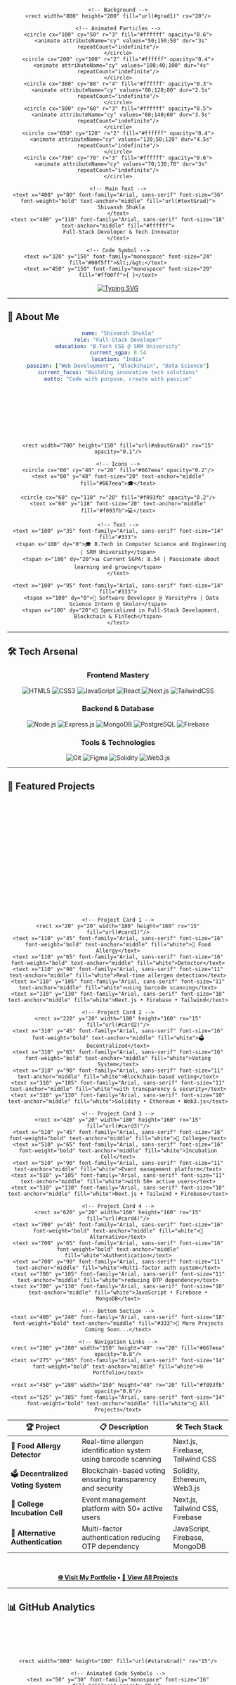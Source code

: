 <div align="center">
  
  <!-- Custom Header with SVG Animation -->
  <svg width="800" height="200" viewBox="0 0 800 200" xmlns="http://www.w3.org/2000/svg">
    <defs>
      <linearGradient id="grad1" x1="0%" y1="0%" x2="100%" y2="100%">
        <stop offset="0%" style="stop-color:#667eea;stop-opacity:1" />
        <stop offset="100%" style="stop-color:#764ba2;stop-opacity:1" />
      </linearGradient>
      <linearGradient id="textGrad" x1="0%" y1="0%" x2="100%" y2="0%">
        <stop offset="0%" style="stop-color:#00f5ff;stop-opacity:1" />
        <stop offset="50%" style="stop-color:#ff00ff;stop-opacity:1" />
        <stop offset="100%" style="stop-color:#ffff00;stop-opacity:1" />
      </linearGradient>
    </defs>
    
    <!-- Background -->
    <rect width="800" height="200" fill="url(#grad1)" rx="20"/>
    
    <!-- Animated Particles -->
    <circle cx="100" cy="50" r="3" fill="#ffffff" opacity="0.6">
      <animate attributeName="cy" values="50;150;50" dur="3s" repeatCount="indefinite"/>
    </circle>
    <circle cx="200" cy="100" r="2" fill="#ffffff" opacity="0.4">
      <animate attributeName="cy" values="100;40;100" dur="4s" repeatCount="indefinite"/>
    </circle>
    <circle cx="300" cy="80" r="4" fill="#ffffff" opacity="0.3">
      <animate attributeName="cy" values="80;120;80" dur="2.5s" repeatCount="indefinite"/>
    </circle>
    <circle cx="500" cy="60" r="3" fill="#ffffff" opacity="0.5">
      <animate attributeName="cy" values="60;140;60" dur="3.5s" repeatCount="indefinite"/>
    </circle>
    <circle cx="650" cy="120" r="2" fill="#ffffff" opacity="0.4">
      <animate attributeName="cy" values="120;50;120" dur="4.5s" repeatCount="indefinite"/>
    </circle>
    <circle cx="750" cy="70" r="3" fill="#ffffff" opacity="0.6">
      <animate attributeName="cy" values="70;130;70" dur="3s" repeatCount="indefinite"/>
    </circle>
    
    <!-- Main Text -->
    <text x="400" y="80" font-family="Arial, sans-serif" font-size="36" font-weight="bold" text-anchor="middle" fill="url(#textGrad)">
      Shivansh Shukla
    </text>
    <text x="400" y="110" font-family="Arial, sans-serif" font-size="18" text-anchor="middle" fill="#ffffff">
      Full-Stack Developer & Tech Innovator
    </text>
    
    <!-- Code Symbol -->
    <text x="320" y="150" font-family="monospace" font-size="24" fill="#00f5ff">&lt;/&gt;</text>
    <text x="450" y="150" font-family="monospace" font-size="20" fill="#ff00ff">{ }</text>
    
  </svg>
  
  [![Typing SVG](https://readme-typing-svg.demolab.com?font=JetBrains+Mono&size=20&duration=3000&pause=1000&color=667EEA&center=true&vCenter=true&multiline=true&width=600&height=80&lines=🚀+Building+Tomorrow's+Solutions+Today;💡+Code+%7C+Create+%7C+Innovate;🌟+Passionate+Full-Stack+Developer)](https://git.io/typing-svg)
  
</div>

---

## 🎯 **About Me**

<div align="center">
  
  ```yaml
  name: "Shivansh Shukla"
  role: "Full-Stack Developer"
  education: "B.Tech CSE @ SRM University"
  current_sgpa: 8.54
  location: "India"
  passion: ["Web Development", "Blockchain", "Data Science"]
  current_focus: "Building innovative tech solutions"
  motto: "Code with purpose, create with passion"
  ```
  
</div>

<div align="center">
  
  <!-- Custom About Section with SVG -->
  <svg width="700" height="150" viewBox="0 0 700 150" xmlns="http://www.w3.org/2000/svg">
    <defs>
      <linearGradient id="aboutGrad" x1="0%" y1="0%" x2="100%" y2="100%">
        <stop offset="0%" style="stop-color:#4facfe;stop-opacity:1" />
        <stop offset="100%" style="stop-color:#00f2fe;stop-opacity:1" />
      </linearGradient>
    </defs>
    
    <rect width="700" height="150" fill="url(#aboutGrad)" rx="15" opacity="0.1"/>
    
    <!-- Icons -->
    <circle cx="60" cy="40" r="20" fill="#667eea" opacity="0.2"/>
    <text x="60" y="48" font-size="20" text-anchor="middle" fill="#667eea">🎓</text>
    
    <circle cx="60" cy="110" r="20" fill="#f093fb" opacity="0.2"/>
    <text x="60" y="118" font-size="20" text-anchor="middle" fill="#f093fb">💻</text>
    
    <!-- Text -->
    <text x="100" y="35" font-family="Arial, sans-serif" font-size="14" fill="#333">
      <tspan x="100" dy="0">🎓 B.Tech in Computer Science and Engineering | SRM University</tspan>
      <tspan x="100" dy="20">📊 Current SGPA: 8.54 | Passionate about learning and growing</tspan>
    </text>
    
    <text x="100" y="95" font-family="Arial, sans-serif" font-size="14" fill="#333">
      <tspan x="100" dy="0">💼 Software Developer @ VarsityPro | Data Science Intern @ Skolor</tspan>
      <tspan x="100" dy="20">🚀 Specialized in Full-Stack Development, Blockchain & FinTech</tspan>
    </text>
    
  </svg>
  
</div>

---

## 🛠️ **Tech Arsenal**

<div align="center">
  
  ### Frontend Mastery
  ![HTML5](https://img.shields.io/badge/HTML5-E34F26?style=for-the-badge&logo=html5&logoColor=white)
  ![CSS3](https://img.shields.io/badge/CSS3-1572B6?style=for-the-badge&logo=css3&logoColor=white)
  ![JavaScript](https://img.shields.io/badge/JavaScript-F7DF1E?style=for-the-badge&logo=javascript&logoColor=black)
  ![React](https://img.shields.io/badge/React-20232A?style=for-the-badge&logo=react&logoColor=61DAFB)
  ![Next.js](https://img.shields.io/badge/Next.js-000000?style=for-the-badge&logo=nextdotjs&logoColor=white)
  ![TailwindCSS](https://img.shields.io/badge/Tailwind_CSS-38B2AC?style=for-the-badge&logo=tailwind-css&logoColor=white)
  
  ### Backend & Database
  ![Node.js](https://img.shields.io/badge/Node.js-339933?style=for-the-badge&logo=nodedotjs&logoColor=white)
  ![Express.js](https://img.shields.io/badge/Express.js-000000?style=for-the-badge&logo=express&logoColor=white)
  ![MongoDB](https://img.shields.io/badge/MongoDB-4EA94B?style=for-the-badge&logo=mongodb&logoColor=white)
  ![PostgreSQL](https://img.shields.io/badge/PostgreSQL-316192?style=for-the-badge&logo=postgresql&logoColor=white)
  ![Firebase](https://img.shields.io/badge/Firebase-039BE5?style=for-the-badge&logo=Firebase&logoColor=white)
  
  ### Tools & Technologies
  ![Git](https://img.shields.io/badge/Git-F05032?style=for-the-badge&logo=git&logoColor=white)
  ![Figma](https://img.shields.io/badge/Figma-F24E1E?style=for-the-badge&logo=figma&logoColor=white)
  ![Solidity](https://img.shields.io/badge/Solidity-363636?style=for-the-badge&logo=solidity&logoColor=white)
  ![Web3.js](https://img.shields.io/badge/Web3.js-F16822?style=for-the-badge&logo=web3.js&logoColor=white)
  
</div>

---

## 🚀 **Featured Projects**

<div align="center">
  
  <!-- Custom Project Cards with SVG -->
  <svg width="800" height="400" viewBox="0 0 800 400" xmlns="http://www.w3.org/2000/svg">
    <defs>
      <linearGradient id="card1" x1="0%" y1="0%" x2="100%" y2="100%">
        <stop offset="0%" style="stop-color:#667eea;stop-opacity:1" />
        <stop offset="100%" style="stop-color:#764ba2;stop-opacity:1" />
      </linearGradient>
      <linearGradient id="card2" x1="0%" y1="0%" x2="100%" y2="100%">
        <stop offset="0%" style="stop-color:#f093fb;stop-opacity:1" />
        <stop offset="100%" style="stop-color:#f5576c;stop-opacity:1" />
      </linearGradient>
      <linearGradient id="card3" x1="0%" y1="0%" x2="100%" y2="100%">
        <stop offset="0%" style="stop-color:#4facfe;stop-opacity:1" />
        <stop offset="100%" style="stop-color:#00f2fe;stop-opacity:1" />
      </linearGradient>
      <linearGradient id="card4" x1="0%" y1="0%" x2="100%" y2="100%">
        <stop offset="0%" style="stop-color:#43e97b;stop-opacity:1" />
        <stop offset="100%" style="stop-color:#38f9d7;stop-opacity:1" />
      </linearGradient>
    </defs>
    
    <!-- Project Card 1 -->
    <rect x="20" y="20" width="180" height="160" rx="15" fill="url(#card1)"/>
    <text x="110" y="45" font-family="Arial, sans-serif" font-size="16" font-weight="bold" text-anchor="middle" fill="white">🍎 Food Allergy</text>
    <text x="110" y="65" font-family="Arial, sans-serif" font-size="16" font-weight="bold" text-anchor="middle" fill="white">Detector</text>
    <text x="110" y="90" font-family="Arial, sans-serif" font-size="11" text-anchor="middle" fill="white">Real-time allergen detection</text>
    <text x="110" y="105" font-family="Arial, sans-serif" font-size="11" text-anchor="middle" fill="white">using barcode scanning</text>
    <text x="110" y="130" font-family="Arial, sans-serif" font-size="10" text-anchor="middle" fill="white">Next.js • Firebase • Tailwind</text>
    
    <!-- Project Card 2 -->
    <rect x="220" y="20" width="180" height="160" rx="15" fill="url(#card2)"/>
    <text x="310" y="45" font-family="Arial, sans-serif" font-size="16" font-weight="bold" text-anchor="middle" fill="white">🗳️ Decentralized</text>
    <text x="310" y="65" font-family="Arial, sans-serif" font-size="16" font-weight="bold" text-anchor="middle" fill="white">Voting System</text>
    <text x="310" y="90" font-family="Arial, sans-serif" font-size="11" text-anchor="middle" fill="white">Blockchain-based voting</text>
    <text x="310" y="105" font-family="Arial, sans-serif" font-size="11" text-anchor="middle" fill="white">with transparency & security</text>
    <text x="310" y="130" font-family="Arial, sans-serif" font-size="10" text-anchor="middle" fill="white">Solidity • Ethereum • Web3.js</text>
    
    <!-- Project Card 3 -->
    <rect x="420" y="20" width="180" height="160" rx="15" fill="url(#card3)"/>
    <text x="510" y="45" font-family="Arial, sans-serif" font-size="16" font-weight="bold" text-anchor="middle" fill="white">🏢 College</text>
    <text x="510" y="65" font-family="Arial, sans-serif" font-size="16" font-weight="bold" text-anchor="middle" fill="white">Incubation Cell</text>
    <text x="510" y="90" font-family="Arial, sans-serif" font-size="11" text-anchor="middle" fill="white">Event management platform</text>
    <text x="510" y="105" font-family="Arial, sans-serif" font-size="11" text-anchor="middle" fill="white">with 50+ active users</text>
    <text x="510" y="130" font-family="Arial, sans-serif" font-size="10" text-anchor="middle" fill="white">Next.js • Tailwind • Firebase</text>
    
    <!-- Project Card 4 -->
    <rect x="620" y="20" width="160" height="160" rx="15" fill="url(#card4)"/>
    <text x="700" y="45" font-family="Arial, sans-serif" font-size="16" font-weight="bold" text-anchor="middle" fill="white">🔐 Alternative</text>
    <text x="700" y="65" font-family="Arial, sans-serif" font-size="16" font-weight="bold" text-anchor="middle" fill="white">Authentication</text>
    <text x="700" y="90" font-family="Arial, sans-serif" font-size="11" text-anchor="middle" fill="white">Multi-factor auth system</text>
    <text x="700" y="105" font-family="Arial, sans-serif" font-size="11" text-anchor="middle" fill="white">reducing OTP dependency</text>
    <text x="700" y="130" font-family="Arial, sans-serif" font-size="10" text-anchor="middle" fill="white">JavaScript • Firebase • MongoDB</text>
    
    <!-- Bottom Section -->
    <text x="400" y="240" font-family="Arial, sans-serif" font-size="18" font-weight="bold" text-anchor="middle" fill="#333">🌟 More Projects Coming Soon...</text>
    
    <!-- Navigation Links -->
    <rect x="200" y="280" width="150" height="40" rx="20" fill="#667eea" opacity="0.8"/>
    <text x="275" y="305" font-family="Arial, sans-serif" font-size="14" font-weight="bold" text-anchor="middle" fill="white">🌐 Portfolio</text>
    
    <rect x="450" y="280" width="150" height="40" rx="20" fill="#f093fb" opacity="0.8"/>
    <text x="525" y="305" font-family="Arial, sans-serif" font-size="14" font-weight="bold" text-anchor="middle" fill="white">📂 All Projects</text>
    
  </svg>
  
</div>

<div align="center">
  
  | 🏆 **Project** | 📋 **Description** | 🛠️ **Tech Stack** |
  |---|---|---|
  | 🍎 **Food Allergy Detector** | Real-time allergen identification system using barcode scanning | Next.js, Firebase, Tailwind CSS |
  | 🗳️ **Decentralized Voting System** | Blockchain-based voting ensuring transparency and security | Solidity, Ethereum, Web3.js |
  | 🏢 **College Incubation Cell** | Event management platform with 50+ active users | Next.js, Tailwind CSS, Firebase |
  | 🔐 **Alternative Authentication** | Multi-factor authentication reducing OTP dependency | JavaScript, Firebase, MongoDB |
  
  <br>
  
  **[🌐 Visit My Portfolio](https://portfolio-2-shivansh.vercel.app/) • [📂 View All Projects](https://github.com/shivansh179?tab=repositories)**
  
</div>

---

## 📊 **GitHub Analytics**

<div align="center">
  
  <svg width="800" height="100" viewBox="0 0 800 100" xmlns="http://www.w3.org/2000/svg">
    <defs>
      <linearGradient id="statsGrad" x1="0%" y1="0%" x2="100%" y2="100%">
        <stop offset="0%" style="stop-color:#667eea;stop-opacity:0.1" />
        <stop offset="100%" style="stop-color:#764ba2;stop-opacity:0.1" />
      </linearGradient>
    </defs>
    
    <rect width="800" height="100" fill="url(#statsGrad)" rx="15"/>
    
    <!-- Animated Code Symbols -->
    <text x="50" y="30" font-family="monospace" font-size="16" fill="#667eea" opacity="0.6">
      <animate attributeName="opacity" values="0.6;1;0.6" dur="2s" repeatCount="indefinite"/>&lt;/&gt;
    </text>
    <text x="150" y="70" font-family="monospace" font-size="14" fill="#f093fb" opacity="0.6">
      <animate attributeName="opacity" values="0.6;1;0.6" dur="2.5s" repeatCount="indefinite"/>{ }
    </text>
    <text x="700" y="40" font-family="monospace" font-size="18" fill="#4facfe" opacity="0.6">
      <animate attributeName="opacity" values="0.6;1;0.6" dur="1.8s" repeatCount="indefinite"/>[]
    </text>
    <text x="600" y="80" font-family="monospace" font-size="12" fill="#43e97b" opacity="0.6">
      <animate attributeName="opacity" values="0.6;1;0.6" dur="3s" repeatCount="indefinite"/>()
    </text>
    
    <text x="400" y="55" font-family="Arial, sans-serif" font-size="20" font-weight="bold" text-anchor="middle" fill="#333">
      📈 Coding Activity & Contributions
    </text>
    
  </svg>
  
  <br><br>
  
  <img src="https://github-readme-stats.vercel.app/api?username=shivansh179&show_icons=true&theme=tokyonight&hide_border=true&bg_color=0d1117&title_color=667eea&icon_color=f093fb&text_color=c9d1d9" width="49%" />
  <img src="https://github-readme-streak-stats.herokuapp.com/?user=shivansh179&theme=tokyonight&hide_border=true&background=0d1117&stroke=667eea&ring=f093fb&fire=667eea&currStreakLabel=f093fb" width="49%" />
  
  <br><br>
  
  <img src="https://github-readme-activity-graph.vercel.app/graph?username=shivansh179&theme=tokyo-night&bg_color=0d1117&color=667eea&line=f093fb&point=4facfe&area=true&hide_border=true" width="100%" />
  
</div>

---

## 🎯 **Current Focus**

<div align="center">
  
  ```javascript
  const shivansh = {
    currentlyLearning: ["Advanced React Patterns", "Blockchain Development", "Data Science"],
    workingOn: ["Next.js Portfolio", "Decentralized Apps", "ML Projects"],
    goals2024: ["Contribute to Open Source", "Build SaaS Product", "Master Web3"],
    funFact: "I debug with console.log() and I'm not ashamed! 😄"
  };
  
  console.log("Building the future, one commit at a time! 🚀");
  ```
  
</div>

---

## 🤝 **Let's Connect & Collaborate**

<div align="center">
  
  <!-- Custom Connect Section -->
  <svg width="600" height="120" viewBox="0 0 600 120" xmlns="http://www.w3.org/2000/svg">
    <defs>
      <linearGradient id="connectGrad" x1="0%" y1="0%" x2="100%" y2="100%">
        <stop offset="0%" style="stop-color:#667eea;stop-opacity:0.1" />
        <stop offset="100%" style="stop-color:#764ba2;stop-opacity:0.1" />
      </linearGradient>
    </defs>
    
    <rect width="600" height="120" fill="url(#connectGrad)" rx="15"/>
    
    <text x="300" y="40" font-family="Arial, sans-serif" font-size="18" font-weight="bold" text-anchor="middle" fill="#333">
      🤝 Let's Build Something Amazing Together!
    </text>
    
    <text x="300" y="65" font-family="Arial, sans-serif" font-size="14" text-anchor="middle" fill="#666">
      Open to collaborations, freelance projects, and tech discussions
    </text>
    
    <!-- Animated Emoji -->
    <text x="100" y="85" font-size="20">
      <animate attributeName="opacity" values="1;0.5;1" dur="2s" repeatCount="indefinite"/>🚀
    </text>
    <text x="500" y="85" font-size="20">
      <animate attributeName="opacity" values="1;0.5;1" dur="2.5s" repeatCount="indefinite"/>💡
    </text>
    
  </svg>
  
  <br>
  
  [![LinkedIn](https://img.shields.io/badge/LinkedIn-0077B5?style=for-the-badge&logo=linkedin&logoColor=white)](https://www.linkedin.com/in/shivansh-shukla-01a139234)
  [![Email](https://img.shields.io/badge/Email-D14836?style=for-the-badge&logo=gmail&logoColor=white)](mailto:prasantshukla89@gmail.com)
  [![GitHub](https://img.shields.io/badge/GitHub-100000?style=for-the-badge&logo=github&logoColor=white)](https://github.com/shivansh179)
  [![Portfolio](https://img.shields.io/badge/Portfolio-000000?style=for-the-badge&logo=vercel&logoColor=white)](https://portfolio-2-shivansh.vercel.app/)
  
</div>

---

<div align="center">
  
  <!-- Footer Animation -->
  <svg width="700" height="80" viewBox="0 0 700 80" xmlns="http://www.w3.org/2000/svg">
    <defs>
      <linearGradient id="footerGrad" x1="0%" y1="0%" x2="100%" y2="0%">
        <stop offset="0%" style="stop-color:#667eea;stop-opacity:1" />
        <stop offset="25%" style="stop-color:#f093fb;stop-opacity:1" />
        <stop offset="50%" style="stop-color:#4facfe;stop-opacity:1" />
        <stop offset="75%" style="stop-color:#43e97b;stop-opacity:1" />
        <stop offset="100%" style="stop-color:#667eea;stop-opacity:1" />
      </linearGradient>
    </defs>
    
    <rect width="700" height="3" y="25" fill="url(#footerGrad)" rx="1.5">
      <animate attributeName="opacity" values="0.5;1;0.5" dur="3s" repeatCount="indefinite"/>
    </rect>
    
    <text x="350" y="50" font-family="Arial, sans-serif" font-size="16" font-weight="bold" text-anchor="middle" fill="#333">
      "The best way to predict the future is to create it." 🌟
    </text>
    
    <text x="350" y="70" font-family="Arial, sans-serif" font-size="12" text-anchor="middle" fill="#666">
      Thanks for visiting! ⭐ Star some repositories if you find them interesting!
    </text>
    
  </svg>
  
  <br>
  
  ![Profile Views](https://komarev.com/ghpvc/?username=shivansh179&color=667eea&style=flat-square&label=Profile+Views)
  
</div>

